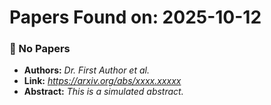 # Papers Found on: 2025-10-12

### 📄 No Papers
* **Authors:** *Dr. First Author et al.*
* **Link:** *https://arxiv.org/abs/xxxx.xxxxx*
* **Abstract:** *This is a simulated abstract.*


